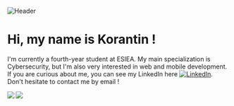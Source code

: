 ![Header](https://github.com/Atlanta53/Atlanta53/blob/main/banner.png "Header")


# Hi, my name is Korantin !

I'm currently a fourth-year student at ESIEA. My main specialization is Cybersecurity, but I'm also very interested in web and mobile development.
If you are curious about me, you can see my LinkedIn here [![LinkedIn][1.1]][1].
Don't hesitate to contact me by email !

<img align="left" src="https://github-readme-stats.vercel.app/api?username=Atlanta53&count_private=true&show_icons=true" /><img align="left" src="https://github-readme-stats.vercel.app/api/top-langs/?username=Atlanta53" />

[1.1]: https://raw.githubusercontent.com/MartinHeinz/MartinHeinz/master/linkedin-3-16.png (LinkedIn icon without padding)
[1]: https://www.linkedin.com/in/korantin-bordeau-aubert-669609181/
